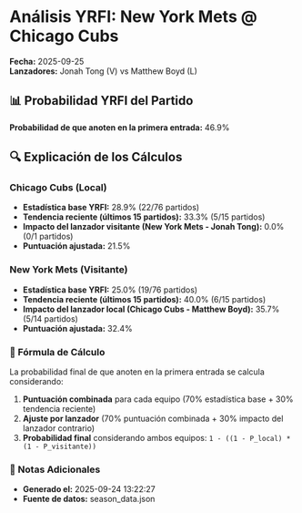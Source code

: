 # Análisis YRFI: New York Mets @ Chicago Cubs

**Fecha:** 2025-09-25  
**Lanzadores:** Jonah Tong (V) vs Matthew Boyd (L)

## 📊 Probabilidad YRFI del Partido

**Probabilidad de que anoten en la primera entrada:** 46.9%

## 🔍 Explicación de los Cálculos

### Chicago Cubs (Local)
- **Estadística base YRFI:** 28.9% (22/76 partidos)
- **Tendencia reciente (últimos 15 partidos):** 33.3% (5/15 partidos)
- **Impacto del lanzador visitante (New York Mets - Jonah Tong):** 0.0% (0/1 partidos)
- **Puntuación ajustada:** 21.5%

### New York Mets (Visitante)
- **Estadística base YRFI:** 25.0% (19/76 partidos)
- **Tendencia reciente (últimos 15 partidos):** 40.0% (6/15 partidos)
- **Impacto del lanzador local (Chicago Cubs - Matthew Boyd):** 35.7% (5/14 partidos)
- **Puntuación ajustada:** 32.4%

### 📝 Fórmula de Cálculo

La probabilidad final de que anoten en la primera entrada se calcula considerando:
1. **Puntuación combinada** para cada equipo (70% estadística base + 30% tendencia reciente)
2. **Ajuste por lanzador** (70% puntuación combinada + 30% impacto del lanzador contrario)
3. **Probabilidad final** considerando ambos equipos: `1 - ((1 - P_local) * (1 - P_visitante))`

### 📌 Notas Adicionales

- **Generado el:** 2025-09-24 13:22:27
- **Fuente de datos:** season_data.json
